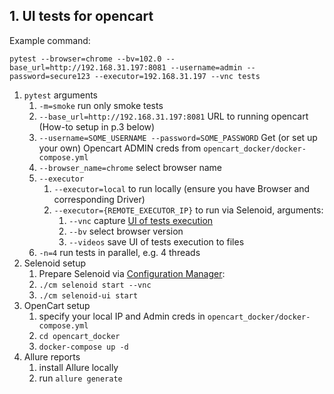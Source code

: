 ## 1. UI tests for opencart

Example command:

```
pytest --browser=chrome --bv=102.0 --base_url=http://192.168.31.197:8081 --username=admin --password=secure123 --executor=192.168.31.197 --vnc tests
```

1. `pytest` arguments
    1. `-m=smoke` run only smoke tests
    2. `--base_url=http://192.168.31.197:8081` URL to running opencart (How-to setup in p.3 below)
    2. `--username=SOME_USERNAME --password=SOME_PASSWORD` Get (or set up your own) Opencart ADMIN creds
       from `opencart_docker/docker-compose.yml`
    3. `--browser_name=chrome` select browser name
    4. `--executor`
        1. `--executor=local` to run locally (ensure you have Browser and corresponding Driver)
        2. `--executor={REMOTE_EXECUTOR_IP}` to run via Selenoid, arguments:
            1. `--vnc` capture [UI of tests execution](https://aerokube.com/selenoid-ui/latest/)
            2. `--bv` select browser version
            3. `--videos` save UI of tests execution to files
    5. `-n=4` run tests in parallel, e.g. 4 threads
2. Selenoid setup
    1. Prepare Selenoid via [Configuration Manager](https://aerokube.com/cm/latest/):
    2. `./cm selenoid start --vnc`
    3. `./cm selenoid-ui start`
3. OpenCart setup
    1. specify your local IP and Admin creds in `opencart_docker/docker-compose.yml`
    2. `cd opencart_docker`
    3. `docker-compose up -d`
4. Allure reports
    1. install Allure locally
    2. run `allure generate`